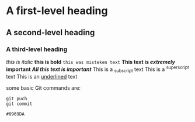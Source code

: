 # A first-level heading
## A second-level heading
### A third-level heading
_this is italic_
**this is bold**
``this was misteken text``
**This text is _extremely_ important**
***All this text is important***
This is a <sub>subscript</sub> text
	This is a <sup>superscript</sup> text
 This is an <ins>underlined</ins> text
 
some basic Git commands are:
```
git puch
git commit
```
`#0969DA`	
